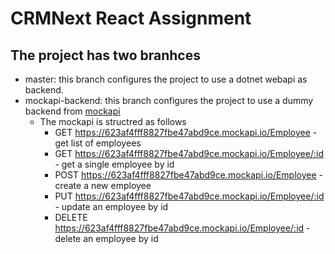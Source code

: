 # CRMNext React Assignment

## The project has two branhces
* master: this branch configures the project to use a dotnet webapi as backend.
* mockapi-backend: this branch configures the project to use a dummy backend from [mockapi](https://623af4fff8827fbe47abd9ce.mockapi.io/Employee)
    * The mockapi is structred as follows
        * GET https://623af4fff8827fbe47abd9ce.mockapi.io/Employee - get list of employees
        * GET https://623af4fff8827fbe47abd9ce.mockapi.io/Employee/:id - get a single employee by id
        * POST https://623af4fff8827fbe47abd9ce.mockapi.io/Employee - create a new employee
        * PUT https://623af4fff8827fbe47abd9ce.mockapi.io/Employee/:id - update an employee by id
        * DELETE https://623af4fff8827fbe47abd9ce.mockapi.io/Employee/:id - delete an employee by id